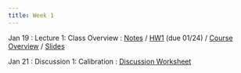 ```yaml
---
title: Week 1
---
```


Jan 19
: Lecture 1: Class Overview
    : [Notes](/lectures/lec1-why-care-about-forecasting) / [HW1](/assets/hw1/hw1.pdf) (due 01/24) / [Course Overview](/lectures/lec0-course-overview) / [Slides](https://docs.google.com/presentation/d/17_W_qXvDTvAZHpvRWtVtz_XSNgk2LcEruPto1DMzvfg/edit#slide=id.p)

Jan 21
: Discussion 1: Calibration
    : [Discussion Worksheet](https://docs.google.com/document/d/1Wbs_naqfStKusnj8R-JWy1T29e1UAd71q6nH4JsPY04/edit?usp=sharing)
